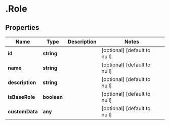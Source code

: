 # .Role

## Properties
Name | Type | Description | Notes
------------ | ------------- | ------------- | -------------
**id** | **string** |  | [optional] [default to null]
**name** | **string** |  | [optional] [default to null]
**description** | **string** |  | [optional] [default to null]
**isBaseRole** | **boolean** |  | [optional] [default to null]
**customData** | **any** |  | [optional] [default to null]



